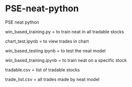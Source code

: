 # PSE-neat-python
PSE neat python

win_based_training.py = to train neat in all tradable stocks

chart_test.ipynb = to view trades in chart

win_based_testing.ipynb = to test the neat model

win_based_training.ipynb = to train neat on a specific stock

tradable.csv = list of tradable stocks

trade_list.csv = all trades made by neat model
